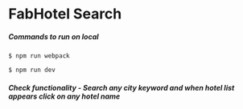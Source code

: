 # FabHotel Search

##### Commands to run on local

`$ npm run webpack`

`$ npm run dev`

##### Check functionality -  Search any city keyword and when hotel list appears click on any hotel name



